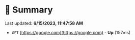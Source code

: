 # 📖 Summary
Last updated: **6/15/2023, 11:47:58 AM**

- `GET` [https://google.com](https://google.com) - **Up** (157ms)
